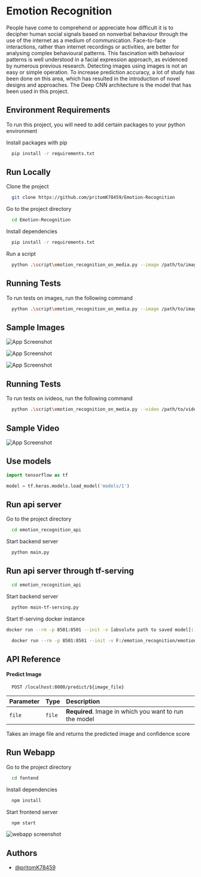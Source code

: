 
# Emotion Recognition

People have come to comprehend or appreciate how difficult it is to decipher human social signals based on nonverbal behaviour through the use of the internet as a medium of communication. Face-to-face interactions, rather than internet recordings or activities, are better for analysing complex behavioural patterns. This fascination with behaviour patterns is well understood in a facial expression approach, as evidenced by numerous previous research. Detecting images using images is not an easy or simple operation. To increase prediction accuracy, a lot of study has been done on this area, which has resulted in the introduction of novel designs and approaches. The Deep CNN architecture is the model that has been used in this project.



## Environment Requirements

To run this project, you will need to add certain packages to your python environment

Install packages with pip

```bash
  pip install -r requirements.txt
```




## Run Locally

Clone the project

```bash
  git clone https://github.com/pritomK78459/Emotion-Recognition
```

Go to the project directory

```bash
  cd Emotion-Recognition
```

Install dependencies

```bash
  pip install -r requirements.txt
```

Run a script

```bash
  python .\script\emotion_recognition_on_media.py --image /path/to/image
```


## Running Tests

To run tests on images, run the following command

```bash
  python .\script\emotion_recognition_on_media.py --image /path/to/image
```


## Sample Images

![App Screenshot](https://raw.githubusercontent.com/pritomK78459/Emotion-Recognition/master/emotion_recognition_api/sample_images/happy.jpg?token=GHSAT0AAAAAABR2MZDN2B76VTDQLBU2NHBGYQURTMA)

![App Screenshot](https://raw.githubusercontent.com/pritomK78459/Emotion-Recognition/master/emotion_recognition_api/sample_images/surprise.jpg?token=GHSAT0AAAAAABR2MZDMJGAJ46VPHK6RH7PYYQURVZA)

![App Screenshot](https://raw.githubusercontent.com/pritomK78459/Emotion-Recognition/master/emotion_recognition_api/sample_images/fear.jpg?token=GHSAT0AAAAAABR2MZDMZV6DJ7WBP65FG6NOYQURWOQ)
## Running Tests

To run tests on ivideos, run the following command

```bash
  python .\script\emotion_recognition_on_media.py --video /path/to/video
```


## Sample Video

![App Screenshot](https://raw.githubusercontent.com/pritomK78459/Emotion-Recognition/master/emotion_recognition_api/sample_videos/result_video.gif?token=GHSAT0AAAAAABR2MZDMSQRWTHQNZQNT7PYAYQUSB2A)


## Use models

```Python
import tensorflow as tf

model = tf.keras.models.load_model('models/1')
```


## Run api server

Go to the project directory

```bash
  cd emotion_recognition_api
```

Start backend server

```bash
  python main.py
```

## Run api server through tf-serving

```bash
  cd emotion_recognition_api
```

Start backend server

```bash
  python main-tf-serving.py
```

Start tf-serving docker instance

```bash
docker run --rm -p 8501:8501 --init -v [absolute path to saved model]:[relative path to saved model] tensorflow/serving --model_name=[model name] --model_base_path=[path to model]
```

```bash
  docker run --rm -p 8501:8501 --init -v F:/emotion_recognition/emotion_recognition_api/models/1:/models/1 tensorflow/serving --model_name=emotion_recognition --model_base_path=/models/
```
## API Reference


#### Predict Image

```http
  POST /localhost:8000/predict/${image_file}
```

| Parameter | Type     | Description                       |
| :-------- | :------- | :-------------------------------- |
| `file`      | `file` | **Required**. Image in which you want to run the model |

Takes an image file and returns the predicted image and confidence score


## Run Webapp

Go to the project directory

```bash
  cd fontend
```

Install dependencies

```bash
  npm install
```

Start frontend server

```bash
  npm start
```

![webapp screenshot](https://raw.githubusercontent.com/pritomK78459/Emotion-Recognition/master/emotion_recognition_api/sample_images/webapp_screenshot.png?token=GHSAT0AAAAAABR2MZDN5XHZ275M7SWHKOLEYQUTAHQ)

## Authors

- [@pritomK78459](https://github.com/pritomK78459)

